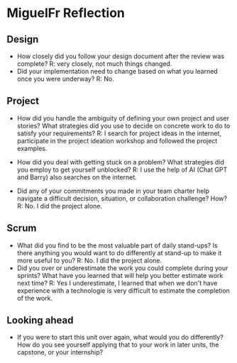 # MiguelFr Reflection


## Design

* How closely did you follow your design document after the review was complete?
  R: very closely, not much things changed.
* Did your implementation need to change based on what you learned once you were
underway?
  R: No.

## Project

* How did you handle the ambiguity of defining your own project and user
  stories? What strategies did you use to decide on concrete work to do to
  satisfy your requirements?
  R: I search for project ideas in the internet, participate in the project ideation workshop and followed the project examples.

* How did you deal with getting stuck on a problem? What strategies did you
  employ to get yourself unblocked?
  R: I use the help of AI (Chat GPT and Barry) also searches on the internet.
* Did any of your commitments you made in your team charter help navigate a
  difficult decision, situation, or collaboration challenge? How?
  R: No. I did the project alone.

## Scrum

* What did you find to be the most valuable part of daily stand-ups? Is there
  anything you would want to do differently at stand-up to make it more useful
  to you?
  R: No. I did the project alone.
* Did you over or underestimate the work you could complete during your sprints?
  What have you learned that will help you better estimate work next time?
  R: Yes I underestimate, I learned that when we don't have experience with a technologie is very difficult to estimate the completion of the work.

## Looking ahead

* If you were to start this unit over again, what would you do differently? How
  do you see yourself applying that to your work in later units, the capstone,
  or your internship?

